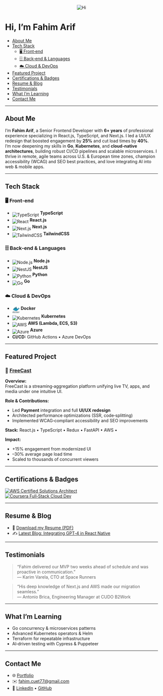 <!-- README.md -->

<p align="center">
  <img src="https://user-images.githubusercontent.com/18350557/176309783-0785949b-9127-417c-8b55-ab5a4333674e.gif" alt="Hi" />
  <h1>Hi, I’m Fahim Arif</h1>
</p>

<!-- TOC -->
- [About Me](#about-me)
- [Tech Stack](#tech-stack)
  - [🖥️ Front‑end](#-front-end)
  - [🗄️ Back‑end & Languages](#-back-end--languages)
  - [☁️ Cloud & DevOps](#-cloud--devops)
- [Featured Project](#featured-project)
- [Certifications & Badges](#certifications--badges)
- [Resume & Blog](#resume--blog)
- [Testimonials](#testimonials)
- [What I’m Learning](#what-im-learning)
- [Contact Me](#contact-me)
<!-- /TOC -->

---

## About Me
I’m **Fahim Arif**, a Senior Frontend Developer with **6+ years** of professional experience specializing in React.js, TypeScript, and Next.js. I led a UI/UX redesign that boosted engagement by **25%** and cut load times by **40%**.  
I’m now deepening my skills in **Go**, **Kubernetes**, and **cloud‑native architectures**, building robust CI/CD pipelines and scalable microservices. I thrive in remote, agile teams across U.S. & European time zones, champion accessibility (WCAG) and SEO best practices, and love integrating AI into web & mobile apps.

---

## Tech Stack

### 🖥️ Front‑end
- <img src="https://raw.githubusercontent.com/danielcranney/readme-generator/main/public/icons/skills/typescript-colored.svg" alt="TypeScript" width="24" align="middle" /> **TypeScript**
- <img src="https://raw.githubusercontent.com/danielcranney/readme-generator/main/public/icons/skills/react-colored.svg" alt="React" width="24" align="middle" /> **React.js**
- <img src="https://raw.githubusercontent.com/danielcranney/readme-generator/main/public/icons/skills/nextjs-colored.svg" alt="Next.js" width="24" align="middle" /> **Next.js**
- <img src="https://raw.githubusercontent.com/danielcranney/readme-generator/main/public/icons/skills/tailwindcss-colored.svg" alt="TailwindCSS" width="24" align="middle" /> **TailwindCSS**

### 🗄️ Back‑end & Languages
- <img src="https://raw.githubusercontent.com/danielcranney/readme-generator/main/public/icons/skills/nodejs-colored.svg" alt="Node.js" width="24" align="middle" /> **Node.js**
- <img src="https://raw.githubusercontent.com/danielcranney/readme-generator/main/public/icons/skills/nestjs-colored.svg" alt="NestJS" width="24" align="middle" /> **NestJS**
- <img src="https://raw.githubusercontent.com/danielcranney/readme-generator/main/public/icons/skills/python-colored.svg" alt="Python" width="24" align="middle" /> **Python**
- <img src="https://raw.githubusercontent.com/danielcranney/readme-generator/main/public/icons/skills/go-colored.svg" alt="Go" width="24" align="middle" /> **Go**

### ☁️ Cloud & DevOps
- <img src="https://raw.githubusercontent.com/devicons/devicon/master/icons/docker/docker-original-wordmark.svg" alt="Docker" width="24" align="middle" /> **Docker**
- <img src="https://www.vectorlogo.zone/logos/kubernetes/kubernetes-icon.svg" alt="Kubernetes" width="24" align="middle" /> **Kubernetes**
- <img src="https://www.vectorlogo.zone/logos/amazon/amazon-tile.svg" alt="AWS" width="24" align="middle" /> **AWS (Lambda, ECS, S3)**
- <img src="https://www.vectorlogo.zone/logos/microsoft_azure/microsoft_azure-icon.svg" alt="Azure" width="24" align="middle" /> **Azure**
- **CI/CD:** GitHub Actions • Azure DevOps

---

## Featured Project

### 🚀 [FreeCast](https://fahim-portfolio-delta.vercel.app/project/2)

**Overview:**  
FreeCast is a streaming‑aggregation platform unifying live TV, apps, and media under one intuitive UI.

**Role & Contributions:**  
- Led **Payment** integration and full **UI/UX redesign**  
- Architected performance optimizations (SSR, code‑splitting)  
- Implemented WCAG‑compliant accessibility and SEO improvements

**Stack:** React.js • TypeScript • Redux • FastAPI • AWS •

**Impact:**  
- +15% engagement from modernized UI  
- –30% average page load time  
- Scaled to thousands of concurrent viewers

---

## Certifications & Badges
[![AWS Certified Solutions Architect](https://img.shields.io/badge/AWS%20CSA-2024-blue)](#)  
[![Coursera Full‑Stack Cloud Dev](https://img.shields.io/badge/Coursera%20Full--Stack%20Cloud--Dev-yellow)](#)

---

## Resume & Blog
- 📄 [Download my Resume (PDF)](https://your-site.com/fahim_resume.pdf)  
- ✍️ [Latest Blog: Integrating GPT‑4 in React Native](https://fahim.dev/integrating-gpt4-react-native)

---

## Testimonials
> “Fahim delivered our MVP two weeks ahead of schedule and was proactive in communication.”  
> — Karim Varela, CTO at Space Runners

> “His deep knowledge of Next.js and AWS made our migration seamless.”  
> — Antonio Brica, Engineering Manager at CUDO B2Work

---

## What I’m Learning
- Go concurrency & microservices patterns  
- Advanced Kubernetes operators & Helm  
- Terraform for repeatable infrastructure  
- AI‑driven testing with Cypress & Puppeteer

---

## Contact Me
- 🌐 [Portfolio](https://fahim-portfolio-delta.vercel.app/)  
- ✉️ fahim.cuet77@gmail.com  
- 🔗 [LinkedIn](https://www.linkedin.com/in/fahim-arif/) • [GitHub](https://github.com/fahim-arif)
